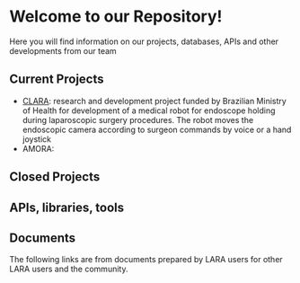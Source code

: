 # Welcome to our Repository!

Here you will find information on our projects, databases, APIs and other developments from our team

## Current Projects 

- [CLARA](https://github.com/lara-unb/CLARA): research and development project funded by Brazilian Ministry of Health for development of a medical robot for endoscope holding during laparoscopic surgery procedures. The robot moves the endoscopic camera according to surgeon commands by voice or a hand joystick
- AMORA: 

## Closed Projects 

## APIs, libraries, tools 

## Documents

The following links are from documents prepared by LARA users for other LARA users and the community. 

